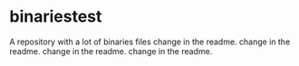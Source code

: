 # binariestest
A repository with a lot of binaries files
change in the readme.
change in the readme.
change in the readme.
change in the readme.
